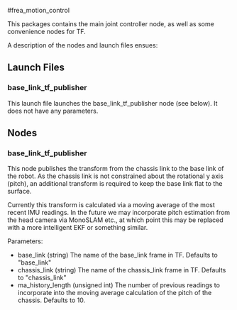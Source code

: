 #frea_motion_control

This packages contains the main joint controller node, as well as some convenience nodes for TF.

A description of the nodes and launch files ensues:

## Launch Files

### base_link_tf_publisher

This launch file launches the base_link_tf_publisher node (see below). It does not have any parameters.

## Nodes

### base_link_tf_publisher

This node publishes the transform from the chassis link to the base link of the robot. As the chassis link is not constrained about the rotational y axis (pitch), an additional transform is required to keep the base link flat to the surface.

Currently this transform is calculated via a moving average of the most recent IMU readings. In the future we may incorporate pitch estimation from the head camera via MonoSLAM etc., at which point this may be replaced with a more intelligent EKF or something similar.

Parameters:
 - base_link (string) The name of the base_link frame in TF. Defaults to "base_link"
 - chassis_link (string) The name of the chassis_link frame in TF. Defaults to "chassis_link"
 - ma_history_length (unsigned int) The number of previous readings to incorporate into the moving average calculation of the pitch of the chassis. Defaults to 10.
